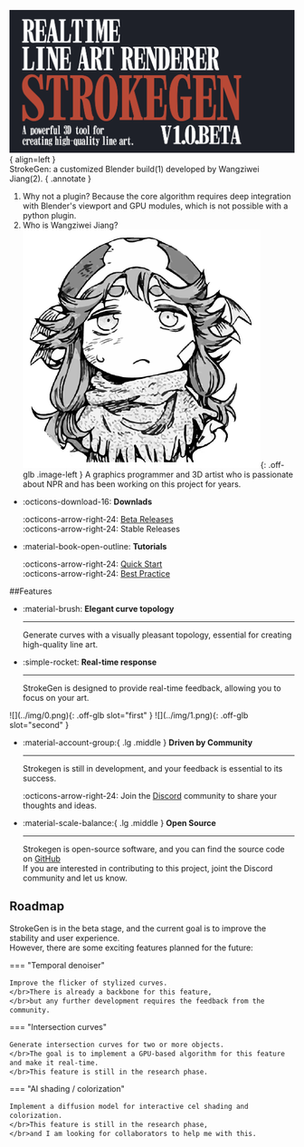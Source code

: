![Image title](../img/StrokeGen.png){ align=left }
</br>StrokeGen: a customized Blender build(1) developed by Wangziwei Jiang(2). 
{ .annotate } 

1. Why not a plugin? Because the core algorithm requires deep integration with Blender's viewport and GPU modules, which is not possible with a python plugin. 
2. Who is Wangziwei Jiang? ![](../img/avatar.png){: .off-glb .image-left } A graphics programmer and 3D artist who is passionate about NPR and has been working on this project for years.




<div class="grid cards" markdown size="50%">

-   :octicons-download-16: __Downlads__

    :octicons-arrow-right-24: [Beta Releases](https://github.com/JiangWZW/strokegen-releases/releases)
    </br>:octicons-arrow-right-24: Stable Releases

-   :material-book-open-outline: __Tutorials__

    :octicons-arrow-right-24: [Quick Start](./Quick%20Start.md)
    </br>:octicons-arrow-right-24: [Best Practice](./User%20Guide.md)
</div>

##Features

<div class="grid cards" style="margin-bottom: 0;" markdown>

-   :material-brush: __Elegant curve topology__
    
    ---
    Generate curves with a visually pleasant topology, essential for creating high-quality line art.

-   :simple-rocket: __Real-time response__

    ---
    StrokeGen is designed to provide real-time feedback, allowing you to focus on your art.
</div>


<script
  defer
  src="https://cdn.jsdelivr.net/npm/img-comparison-slider@8/dist/index.js"
></script>
<link
  rel="stylesheet"
  href="https://cdn.jsdelivr.net/npm/img-comparison-slider@8/dist/styles.css"
/>
<img-comparison-slider markdown=1>
![](../img/0.png){: .off-glb slot="first" }
![](../img/1.png){: .off-glb slot="second" }
</img-comparison-slider>



<div class="grid cards" markdown>

-   :material-account-group:{ .lg .middle } __Driven by Community__

    ---
    Strokegen is still in development, and your feedback is essential to its success.
    
    :octicons-arrow-right-24: Join the [Discord](https://discord.gg/9Q45afM2Es) community to share your thoughts and ideas.

-   :material-scale-balance:{ .lg .middle } __Open Source__

    ---
    Strokegen is open-source software, and you can find the source code on [GitHub](https://projects.blender.org/WangZiWei-Jiang/fork-npr-strokegen.git)
    </br>If you are interested in contributing to this project, joint the Discord community and let us know.

</div>





## Roadmap
StrokeGen is in the beta stage, and the current goal is to improve the stability and user experience.
</br>However, there are some exciting features planned for the future: 

=== "Temporal denoiser" 

    Improve the flicker of stylized curves. 
    </br>There is already a backbone for this feature, 
    </br>but any further development requires the feedback from the community.

=== "Intersection curves"

    Generate intersection curves for two or more objects. 
    </br>The goal is to implement a GPU-based algorithm for this feature and make it real-time.
    </br>This feature is still in the research phase.

=== "AI shading / colorization"
    
    Implement a diffusion model for interactive cel shading and colorization. 
    </br>This feature is still in the research phase, 
    </br>and I am looking for collaborators to help me with this.
